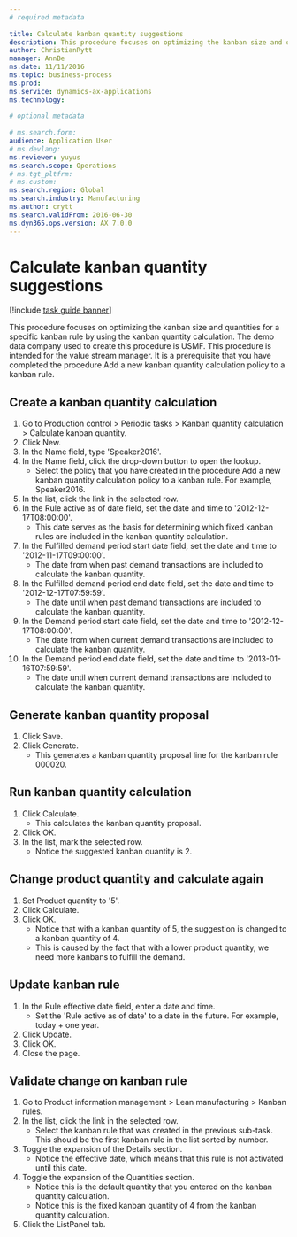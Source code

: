 ```yaml
--- 
# required metadata 
 
title: Calculate kanban quantity suggestions
description: This procedure focuses on optimizing the kanban size and quantities for a specific kanban rule by using the kanban quantity calculation. 
author: ChristianRytt
manager: AnnBe 
ms.date: 11/11/2016
ms.topic: business-process 
ms.prod:  
ms.service: dynamics-ax-applications 
ms.technology:  
 
# optional metadata 
 
# ms.search.form:   
audience: Application User 
# ms.devlang:  
ms.reviewer: yuyus
ms.search.scope: Operations 
# ms.tgt_pltfrm:  
# ms.custom:  
ms.search.region: Global
ms.search.industry: Manufacturing
ms.author: crytt
ms.search.validFrom: 2016-06-30 
ms.dyn365.ops.version: AX 7.0.0 
---
```

# Calculate kanban quantity suggestions

[!include [task guide banner](../../includes/task-guide-banner.md)]

This procedure focuses on optimizing the kanban size and quantities for a specific kanban rule by using the kanban quantity calculation. The demo data company used to create this procedure is USMF. This procedure is intended for the value stream manager. It is a prerequisite that you have completed the procedure Add a new kanban quantity calculation policy to a kanban rule.


## Create a kanban quantity calculation
1. Go to Production control > Periodic tasks > Kanban quantity calculation > Calculate kanban quantity.
2. Click New.
3. In the Name field, type 'Speaker2016'.
4. In the Name field, click the drop-down button to open the lookup.
    * Select the policy that you have created in the procedure Add a new kanban quantity calculation policy to a kanban rule. For example, Speaker2016.  
5. In the list, click the link in the selected row.
6. In the Rule active as of date field, set the date and time to '2012-12-17T08:00:00'.
    * This date serves as the basis for determining which fixed kanban rules are included in the kanban quantity calculation.  
7. In the Fulfilled demand period start date field, set the date and time to '2012-11-17T09:00:00'.
    * The date from when past demand transactions are included to calculate the kanban quantity.  
8. In the Fulfilled demand period end date field, set the date and time to '2012-12-17T07:59:59'.
    * The date until when past demand transactions are included to calculate the kanban quantity.  
9. In the Demand period start date field, set the date and time to '2012-12-17T08:00:00'.
    * The date from when current demand transactions are included to calculate the kanban quantity.  
10. In the Demand period end date field, set the date and time to '2013-01-16T07:59:59'.
    * The date until when current demand transactions are included to calculate the kanban quantity.  

## Generate kanban quantity proposal
1. Click Save.
2. Click Generate.
    * This generates a kanban quantity proposal line for the kanban rule 000020.  

## Run kanban quantity calculation
1. Click Calculate.
    * This calculates the kanban quantity proposal.  
2. Click OK.
3. In the list, mark the selected row.
    * Notice the suggested kanban quantity is 2.  

## Change product quantity and calculate again
1. Set Product quantity to '5'.
2. Click Calculate.
3. Click OK.
    * Notice that with a kanban quantity of 5, the suggestion is changed to a kanban quantity of 4.  
    * This is caused by the fact that with a lower product quantity, we need more kanbans to fulfill the demand.  

## Update kanban rule
1. In the Rule effective date field, enter a date and time.
    * Set the 'Rule active as of date' to a date in the future. For example, today + one year.  
2. Click Update.
3. Click OK.
4. Close the page.

## Validate change on kanban rule
1. Go to Product information management > Lean manufacturing > Kanban rules.
2. In the list, click the link in the selected row.
    * Select the kanban rule that was created in the previous sub-task. This should be the first kanban rule in the list sorted by number.  
3. Toggle the expansion of the Details section.
    * Notice the effective date, which means that this rule is not activated until this date.  
4. Toggle the expansion of the Quantities section.
    * Notice this is the default quantity that you entered on the kanban quantity calculation.  
    * Notice this is the fixed kanban quantity of 4 from the kanban quantity calculation.  
5. Click the ListPanel tab.

